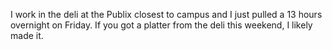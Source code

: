 I work in the deli at the Publix closest to campus and I just pulled a 13 hours overnight on Friday. If you got a platter from the deli this weekend, I likely made it.